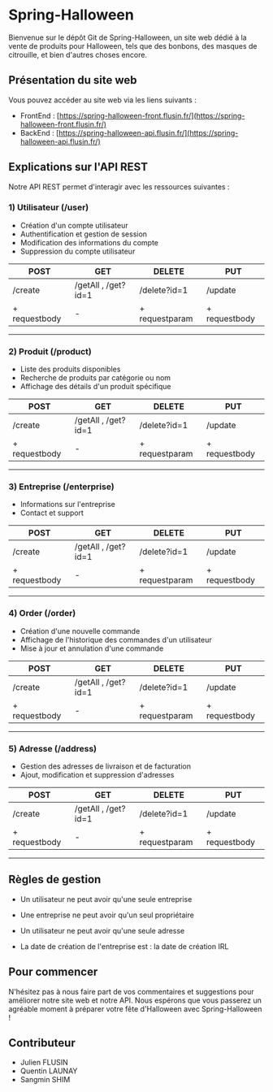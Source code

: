 # Spring-Halloween

Bienvenue sur le dépôt Git de Spring-Halloween, un site web dédié à la vente de produits pour Halloween, tels que des bonbons, des masques de citrouille, et bien d'autres choses encore.

## Présentation du site web

Vous pouvez accéder au site web via les liens suivants :

- FrontEnd : [https://spring-halloween-front.flusin.fr/](https://spring-halloween-front.flusin.fr/)
- BackEnd : [https://spring-halloween-api.flusin.fr/](https://spring-halloween-api.flusin.fr/)

## Explications sur l'API REST

Notre API REST permet d'interagir avec les ressources suivantes :

### 1) Utilisateur (/user)

- Création d'un compte utilisateur
- Authentification et gestion de session
- Modification des informations du compte
- Suppression du compte utilisateur

| POST | GET | DELETE | PUT |
| -------- | -------- | -------- | -------- |
| /create | /getAll , /get?id=1 | /delete?id=1 | /update |
| + requestbody | - | + requestparam | + requestbody |

----

### 2) Produit (/product)

- Liste des produits disponibles
- Recherche de produits par catégorie ou nom
- Affichage des détails d'un produit spécifique


| POST | GET | DELETE | PUT |
| -------- | -------- | -------- | -------- |
| /create | /getAll , /get?id=1 | /delete?id=1 | /update |
| + requestbody | - | + requestparam | + requestbody |

----

### 3) Entreprise (/enterprise)

- Informations sur l'entreprise
- Contact et support


| POST | GET | DELETE | PUT |
| -------- | -------- | -------- | -------- |
| /create | /getAll , /get?id=1 | /delete?id=1 | /update |
| + requestbody | - | + requestparam | + requestbody |

----

### 4) Order (/order)

- Création d'une nouvelle commande
- Affichage de l'historique des commandes d'un utilisateur
- Mise à jour et annulation d'une commande


| POST | GET | DELETE | PUT |
| -------- | -------- | -------- | -------- |
| /create | /getAll , /get?id=1 | /delete?id=1 | /update |
| + requestbody | - | + requestparam | + requestbody |

----

### 5) Adresse (/address)

- Gestion des adresses de livraison et de facturation
- Ajout, modification et suppression d'adresses


| POST | GET | DELETE | PUT |
| -------- | -------- | -------- | -------- |
| /create | /getAll , /get?id=1 | /delete?id=1 | /update |
| + requestbody | - | + requestparam | + requestbody |

----
## Règles de gestion 

- Un utilisateur  ne peut avoir qu'une seule entreprise

- Une entreprise ne peut avoir qu'un seul propriétaire

- Un utilisateur ne peut avoir qu'une seule adresse

- La date de création de l'entreprise est : la date de création IRL 

## Pour commencer

N'hésitez pas à nous faire part de vos commentaires et suggestions pour améliorer notre site web et notre API. Nous espérons que vous passerez un agréable moment à préparer votre fête d'Halloween avec Spring-Halloween !

## Contributeur

- Julien FLUSIN
- Quentin LAUNAY
- Sangmin SHIM
